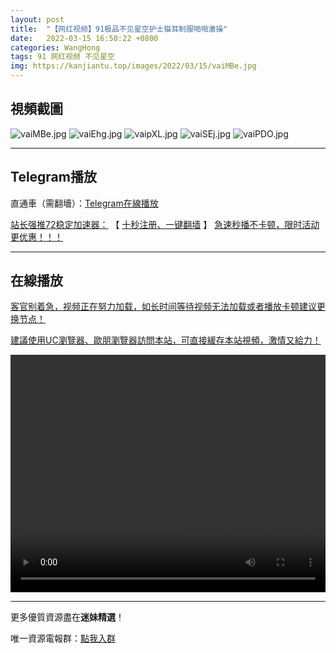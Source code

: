 ```yaml
---
layout: post
title:  "【网红视频】91极品不见星空护士猫耳制服啪啪激操"
date:   2022-03-15 16:50:22 +0800
categories: WangHong
tags: 91 网红视频 不见星空
img: https://kanjiantu.top/images/2022/03/15/vaiMBe.jpg
---
```



## 視頻截圖
![vaiMBe.jpg](https://kanjiantu.top/images/2022/03/15/vaiMBe.jpg)
![vaiEhg.jpg](https://kanjiantu.top/images/2022/03/15/vaiEhg.jpg)
![vaipXL.jpg](https://kanjiantu.top/images/2022/03/15/vaipXL.jpg)
![vaiSEj.jpg](https://kanjiantu.top/images/2022/03/15/vaiSEj.jpg)
![vaiPDO.jpg](https://kanjiantu.top/images/2022/03/15/vaiPDO.jpg)

* * *
## Telegram播放

直通車（需翻墻）：[Telegram在線播放](https://t.me/mimeijingxuan/45)

<u>站长强推72稳定加速器：</u> 【 [十秒注册、一键翻墙](https://www.mimei.blog/skip/vpn.html) 】
<u>  急速秒播不卡顿，限时活动更优惠！！！</u>
* * *
## 在線播放
<u>客官别着急，视频正在努力加载，如长时间等待视频无法加载或者播放卡顿建议更换节点！</u>

<u>建議使用UC瀏覽器、歐朋瀏覽器訪問本站，可直接緩存本站視頻，激情又給力！</u>
<center><video src="https://cdn.publer.io/uploads/videos/624498c9db27977586aabe2e/881a2af3e8b7e297b67c705c8e3743db.mp4" width="100%" height="380px"  controls="controls"></video></center>

* * *
更多優質資源盡在**迷妹精選**！

唯一資源電報群：[點我入群](https://t.me/mimeijingxuan)


